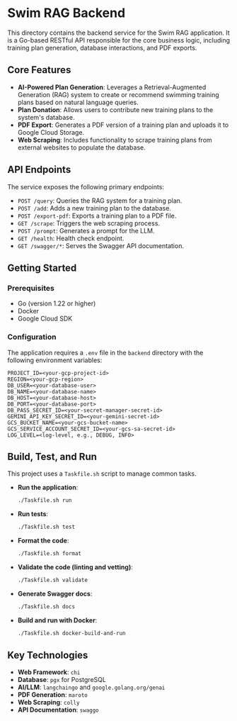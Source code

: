 # Swim RAG Backend

This directory contains the backend service for the Swim RAG application. It is a Go-based RESTful API responsible for the core business logic, including training plan generation, database interactions, and PDF exports.

## Core Features

- **AI-Powered Plan Generation**: Leverages a Retrieval-Augmented Generation (RAG) system to create or recommend swimming training plans based on natural language queries.
- **Plan Donation**: Allows users to contribute new training plans to the system's database.
- **PDF Export**: Generates a PDF version of a training plan and uploads it to Google Cloud Storage.
- **Web Scraping**: Includes functionality to scrape training plans from external websites to populate the database.

## API Endpoints

The service exposes the following primary endpoints:

- `POST /query`: Queries the RAG system for a training plan.
- `POST /add`: Adds a new training plan to the database.
- `POST /export-pdf`: Exports a training plan to a PDF file.
- `GET /scrape`: Triggers the web scraping process.
- `POST /prompt`: Generates a prompt for the LLM.
- `GET /health`: Health check endpoint.
- `GET /swagger/*`: Serves the Swagger API documentation.

## Getting Started

### Prerequisites

- Go (version 1.22 or higher)
- Docker
- Google Cloud SDK

### Configuration

The application requires a `.env` file in the `backend` directory with the following environment variables:

```
PROJECT_ID=<your-gcp-project-id>
REGION=<your-gcp-region>
DB_USER=<your-database-user>
DB_NAME=<your-database-name>
DB_HOST=<your-database-host>
DB_PORT=<your-database-port>
DB_PASS_SECRET_ID=<your-secret-manager-secret-id>
GEMINI_API_KEY_SECRET_ID=<your-gemini-secret-id>
GCS_BUCKET_NAME=<your-gcs-bucket-name>
GCS_SERVICE_ACCOUNT_SECRET_ID=<your-gcs-sa-secret-id>
LOG_LEVEL=<log-level, e.g., DEBUG, INFO>
```

## Build, Test, and Run

This project uses a `Taskfile.sh` script to manage common tasks.

- **Run the application**:

    ```bash
    ./Taskfile.sh run
    ```

- **Run tests**:

    ```bash
    ./Taskfile.sh test
    ```

- **Format the code**:

    ```bash
    ./Taskfile.sh format
    ```

- **Validate the code (linting and vetting)**:

    ```bash
    ./Taskfile.sh validate
    ```

- **Generate Swagger docs**:

    ```bash
    ./Taskfile.sh docs
    ```

- **Build and run with Docker**:

    ```bash
    ./Taskfile.sh docker-build-and-run
    ```

## Key Technologies

- **Web Framework**: `chi`
- **Database**: `pgx` for PostgreSQL
- **AI/LLM**: `langchaingo` and `google.golang.org/genai`
- **PDF Generation**: `maroto`
- **Web Scraping**: `colly`
- **API Documentation**: `swaggo`
